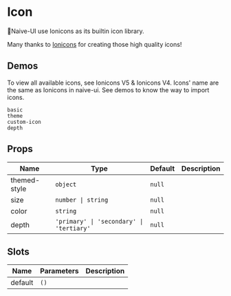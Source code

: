# Icon

Naive-UI use Ionicons as its builtin icon library.

Many thanks to [Ionicons](https://github.com/ionic-team/ionicons) for creating those high quality icons!
## Demos

To view all available icons, see <n-a href="https://ionicons.com/" target="_blank" rel="noreferer noopener">Ionicons V5</n-a> & <n-a href="https://ionicons.com/v4/" target="_blank" rel="noreferer noopener">Ionicons V4</n-a>. Icons' name are the same as Ionicons in naive-ui. See demos to know the way to import icons.

```demo
basic
theme
custom-icon
depth
```
## Props
|Name|Type|Default|Description|
|-|-|-|-|
|themed-style|`object`|`null`||
|size|`number \| string`|`null`||
|color|`string`|`null`||
|depth|`'primary' \| 'secondary' \| 'tertiary'`|`null`||

## Slots
|Name|Parameters|Description|
|-|-|-|
|default|`()`||


